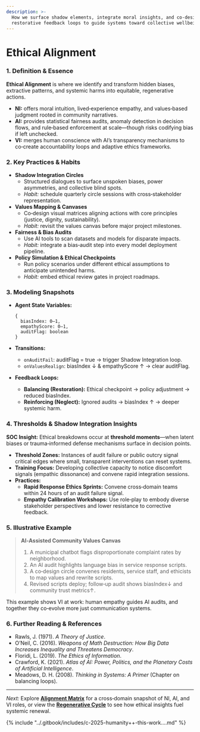 ```yaml
---
description: >-
  How we surface shadow elements, integrate moral insights, and co‑design
  restorative feedback loops to guide systems toward collective wellbeing.
---
```


# Ethical Alignment

### 1. Definition & Essence

**Ethical Alignment** is where we identify and transform hidden biases, extractive patterns, and systemic harms into equitable, regenerative actions.

* **NI:** offers moral intuition, lived‑experience empathy, and values‑based judgment rooted in community narratives.
* **AI:** provides statistical fairness audits, anomaly detection in decision flows, and rule‑based enforcement at scale—though risks codifying bias if left unchecked.
* **VI:** merges human conscience with AI’s transparency mechanisms to co‑create accountability loops and adaptive ethics frameworks.

### 2. Key Practices & Habits

* **Shadow Integration Circles**
  * Structured dialogues to surface unspoken biases, power asymmetries, and collective blind spots.
  * _Habit:_ schedule quarterly circle sessions with cross‑stakeholder representation.
* **Values Mapping & Canvases**
  * Co‑design visual matrices aligning actions with core principles (justice, dignity, sustainability).
  * _Habit:_ revisit the values canvas before major project milestones.
* **Fairness & Bias Audits**
  * Use AI tools to scan datasets and models for disparate impacts.
  * _Habit:_ integrate a bias‑audit step into every model deployment pipeline.
* **Policy Simulation & Ethical Checkpoints**
  * Run policy scenarios under different ethical assumptions to anticipate unintended harms.
  * _Habit:_ embed ethical review gates in project roadmaps.

### 3. Modeling Snapshots

*   **Agent State Variables:**

    ```
    {  
      biasIndex: 0–1,  
      empathyScore: 0–1,  
      auditFlag: boolean  
    }  
    ```
* **Transitions:**
  * `onAuditFail`: auditFlag = true → trigger Shadow Integration loop.
  * `onValuesRealign`: biasIndex ↓ & empathyScore ↑ → clear auditFlag.
* **Feedback Loops:**
  * **Balancing (Restoration):** Ethical checkpoint → policy adjustment → reduced biasIndex.
  * **Reinforcing (Neglect):** Ignored audits → biasIndex ↑ → deeper systemic harm.

### 4. Thresholds & Shadow Integration Insights

**SOC Insight:** Ethical breakdowns occur at **threshold moments**—when latent biases or trauma‑informed defense mechanisms surface in decision points.

* **Threshold Zones:** Instances of audit failure or public outcry signal critical edges where small, transparent interventions can reset systems.
* **Training Focus:** Developing collective capacity to notice discomfort signals (empathic dissonance) and convene rapid integration sessions.
* **Practices:**
  * **Rapid Response Ethics Sprints:** Convene cross‑domain teams within 24 hours of an audit failure signal.
  * **Empathy Calibration Workshops:** Use role‑play to embody diverse stakeholder perspectives and lower resistance to corrective feedback.

### 5. Illustrative Example

> **AI‑Assisted Community Values Canvas**
>
> 1. A municipal chatbot flags disproportionate complaint rates by neighborhood.
> 2. An AI audit highlights language bias in service response scripts.
> 3. A co‑design circle convenes residents, service staff, and ethicists to map values and rewrite scripts.
> 4. Revised scripts deploy; follow‑up audit shows biasIndex↓ and community trust metrics↑.

This example shows VI at work: human empathy guides AI audits, and together they co‑evolve more just communication systems.

### 6. Further Reading & References

* Rawls, J. (1971). _A Theory of Justice_.
* O’Neil, C. (2016). _Weapons of Math Destruction: How Big Data Increases Inequality and Threatens Democracy_.
* Floridi, L. (2019). _The Ethics of Information_.
* Crawford, K. (2021). _Atlas of AI: Power, Politics, and the Planetary Costs of Artificial Intelligence_.
* Meadows, D. H. (2008). _Thinking in Systems: A Primer_ (Chapter on balancing loops).

***

_Next:_ Explore [**Alignment Matrix**](../model/alignment-matrix.md) for a cross‑domain snapshot of NI, AI, and VI roles, or view the [**Regenerative Cycle**](../model/regenerative-cycle.md) to see how ethical insights fuel systemic renewal.

{% include "../.gitbook/includes/c-2025-humanity++-this-work....md" %}

